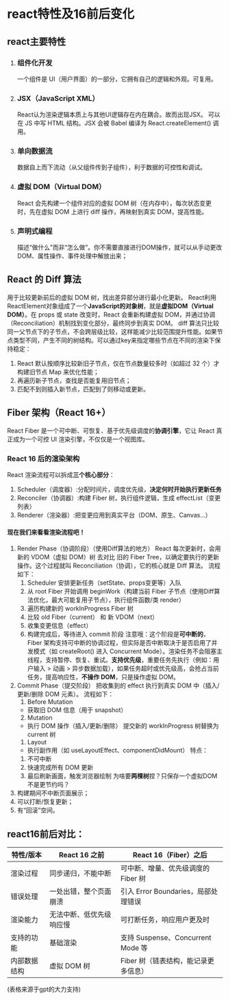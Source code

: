# react特性及16前后变化
## react主要特性
1. ### 组件化开发       
    一个组件是 UI（用户界面）的一部分，它拥有自己的逻辑和外观。可复用。
2. ### JSX（JavaScript XML）
   React认为渲染逻辑本质上与其他UI逻辑存在内在耦合。故而出现JSX。
   可以在 JS 中写 HTML 结构。JSX 会被 Babel 编译为 React.createElement() 调用。
3. ### 单向数据流
   数据自上而下流动（从父组件传到子组件），利于数据的可控性和调试。
4. ### 虚拟 DOM（Virtual DOM）
   React 会先构建一个组件对应的虚拟 DOM 树（在内存中），每次状态变更时，先在虚拟 DOM 上进行 diff 操作，再映射到真实 DOM，提高性能。
5. ### 声明式编程
   描述“做什么”而非“怎么做”。你不需要直接进行DOM操作，就可以从手动更改DOM、属性操作、事件处理中解放出来；
## React 的 Diff 算法
用于比较更新前后的虚拟 DOM 树，找出差异部分进行最小化更新。
React利用ReactElement对象组成了一个**JavaScript的对象树**，就是**虚拟DOM（Virtual DOM）**。在 props 或 state 改变时，React 会重新构建虚拟 DOM，并通过协调（Reconciliation）机制找到变化部分，最终同步到真实 DOM。
diff 算法只比较同一父节点下的子节点，不会跨层级比较，这样能减少比较范围提升性能。如果节点类型不同，产生不同的树结构。可以通过key来指定哪些节点在不同的渲染下保持稳定：
1. React 默认按顺序比较新旧子节点，仅在节点数量较多时（如超过 32 个）才构建旧节点 Map 来优化性能；
2. 再遍历新子节点，查找是否能复用旧节点；
3. 匹配不到则插入新节点，匹配到了则移动或更新。
## Fiber 架构（React 16+）
React Fiber 是一个可中断、可恢复、基于优先级调度的**协调引擎**，它让 React 真正成为一个可控 UI 渲染引擎，不仅仅是一个视图库。
### React 16 后的渲染架构
React 渲染流程可以拆成**三个核心部分**：
1. Scheduler（调度器）:分配时间片，调度优先级，**决定何时开始执行更新任务**
2. Reconciler（协调器）:构建 Fiber 树，执行组件逻辑，生成 effectList（变更列表）
3. Renderer（渲染器）:把变更应用到真实平台（DOM、原生、Canvas...）
#### 现在我们来看看**渲染流程**吧！
1. Render Phase（协调阶段）（使用Diff算法的地方）
   React 每次更新时，会用 新的 VDOM（虚拟 DOM）树 去对比 旧的 Fiber Tree，以确定要执行的更新操作。这个过程就叫 Reconciliation（协调），它的核心就是 Diff 算法。
   流程如下：
   1. Scheduler 安排更新任务（setState、props变更等）入队
   2. 从 root Fiber 开始调用 beginWork（构建当前 Fiber 子节点（使用Diff算法优化，最大可能复用子节点），执行组件函数/类 render）
   3. 遍历构建新的 workInProgress Fiber 树
   4. 比较 old Fiber（current） 和 新 VDOM（next）
   5. 收集变更信息（effect）
   6. 构建完成后，等待进入 commit 阶段
   注意哦：这个阶段是**可中断的**，Fiber 架构支持可中断的协调过程，但实际是否中断取决于是否启用了并发模式（如 createRoot() 进入 Concurrent Mode）。渲染任务不会阻塞主线程，支持暂停、恢复、重试。**支持优先级**，重要任务先执行（例如：用户输入 > 动画 > 异步数据加载），如果任务超时或优先级高，会抢占当前任务，提高响应性，**不操作 DOM**，只是操作虚拟 DOM。
2. Commit Phase（提交阶段）
   把收集到的 effect 执行到真实 DOM 中（插入/更新/删除 DOM 元素）。
   流程如下：
   1. Before Mutation
   - 获取旧 DOM 信息（用于 snapshot）
   2. Mutation
   - 执行 DOM 操作（插入/更新/删除）
      提交新的 workInProgress 树替换为 current 树
   1. Layout
   - 执行副作用（如 useLayoutEffect、componentDidMount）
  特点：
   1. 不可中断
   2. 快速完成所有 DOM 更新
   3. 最后刷新画面，触发浏览器绘制
为啥要**两棵树**捏？只保存一个虚拟DOM不是更节约吗？
1. 构建期间不中断页面展示；
2. 可以打断/恢复更新；
3. 有“回滚”空间。
## react16前后对比：
| 特性/版本    | React 16 之前            | React 16（Fiber）之后                |
| ------------ | ------------------------ | ------------------------------------ |
| 渲染过程     | 同步递归，不能中断       | 可中断、增量、优先级调度的 Fiber 树  |
| 错误处理     | 一处出错，整个页面崩溃   | 引入 Error Boundaries，局部处理错误  |
| 渲染能力     | 无法中断、低优先级响应慢 | 可打断任务，响应用户更及时           |
| 支持的功能   | 基础渲染                 | 支持 Suspense、Concurrent Mode 等    |
| 内部数据结构 | 虚拟 DOM 树              | Fiber 树（链表结构，能记录更多信息） |

(表格来源于gpt的大力支持)
